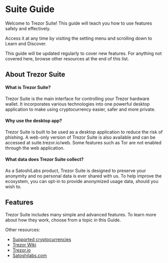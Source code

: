 # Suite Guide

Welcome to Trezor Suite! This guide will teach you how to use features safely and effectively.

Access it at any time by visiting the setting menu and scrolling down to Learn and Discover.

This guide will be updated regularly to cover new features. For anything not covered here, browse other resources at the end of this list.

## About Trezor Suite

#### What is Trezor Suite?

Trezor Suite is the main interface for controlling your Trezor hardware wallet. It incorporates various technologies into one powerful desktop application to make using cryptocurrency easier, safer and more private.

#### Why use the desktop app?

Trezor Suite is built to be used as a desktop application to reduce the risk of phishing. A web-only version of Trezor Suite is also available and can be accessed at suite.trezor.io/web. Some features such as Tor are not enabled through the web application.

#### What data does Trezor Suite collect?

As a SatoshiLabs product, Trezor Suite is designed to preserve your anonymity and no personal data is ever shared with us. To help improve the ecosystem, you can opt-in to provide anonymized usage data, should you wish to.

## Features

Trezor Suite includes many simple and advanced features. To learn more about how they work, choose from a topic in this Guide.

Other resources:

* [Supported cryptocurrencies](https://trezor.io/coins/)
* [Trezor Wiki](https://wiki.trezor.io/)
* [Trezor.io](https://trezor.io/)
* [Satoshilabs.com](https://satoshilabs.com/)

